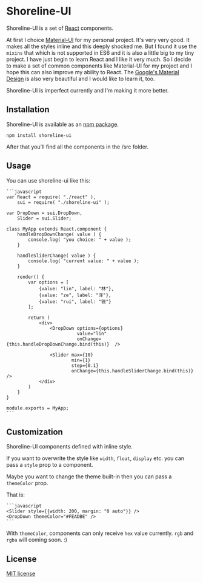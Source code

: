 # Shoreline-UI

Shoreline-UI is a set of [React](http://facebook.github.io/react/) components.

At first I choice [Material-UI](https://github.com/callemall/material-ui) for my personal project. It's very very good. It makes all the styles inline and this deeply shocked me. But I found it use the `mixins` that which is not supported in ES6 and it is also a little big to my tiny project. I have just begin to learn React and I like it very much. So I decide to make a set of common components like Material-UI for my project and I hope this can also improve my ability to React. The [Google's Material Design](https://www.google.com/design/spec/material-design/introduction.html) is also very beautiful and I would like to learn it, too.

Shoreline-UI is imperfect currently and I'm making it more better.

## Installation

Shoreline-UI is available as an [npm package](https://www.npmjs.com/package/shoreline-ui).

    npm install shoreline-ui
    
After that you'll find all the components in the /src folder.

## Usage

You can use shoreline-ui like this:

    ```javascript
    var React = require( "./react" ),
        sui = require( "./shoreline-ui" );
    
    var DropDown = sui.DropDown,
        Slider = sui.Slider;
    
    class MyApp extends React.component {
        handleDropDownChange( value ) {
            console.log( "you choice: " + value );
        }
        
        handleSliderChange( value ) {
            console.log( "current value: " + value );
        }
        
        render() {
            var options = [
                {value: "lin", label: "林"},
                {value: "ze", label: "泽"},
                {value: "rui", label: "锐"}
            ];
            
            return (
                <div>
                    <DropDown options={options} 
                              value="lin" 
                              onChange={this.handleDropDownChange.bind(this)}  />
                              
                    <Slider max={10} 
                            min={1} 
                            step={0.1} 
                            onChange={this.handleSliderChange.bind(this)} />
                </div>
            )
        }
    }
    
    module.exports = MyApp;
    ```
    
## Customization

Shoreline-UI components defined with inline style. 

If you want to overwrite the style like `width`, `float`, `display` etc. you can pass a `style` prop to a component. 

Maybe you want to change the theme built-in then you can pass a `themeColor` prop.

That is:

    ```javascript
    <Slider style={{width: 200, margin: "0 auto"}} />
    <DropDown themeColor="#FEADBE" />
    ```
    
With `themeColor`, components can only receive `hex` value currently. `rgb` and `rgba` will coming soon. :)


## License

[MIT license](https://github.com/linzerui/shoreline-ui/blob/master/LICENSE)